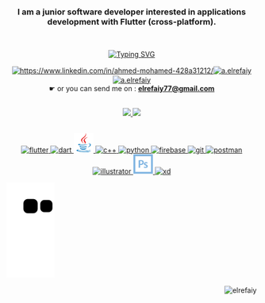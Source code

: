 <h3 align="center">I am a junior software developer interested in applications development with Flutter (cross-platform).</h3>
<br>

<p align="center"><a href="https://git.io/typing-svg"><img src="https://readme-typing-svg.herokuapp.com?font=Fira+Code&pause=400&width=530&lines=◉+Junior+Flutter+❝Cross+Platform❞+Developer;◉+Over+4+Years+of+Programming+Experience;◉+Have+Studied+Computer+Science+for+4+Years;◉+Thank+You+for+Viewing+My+Profile+🤍..." alt="Typing SVG" /></a></p>

<p align="center">
<a href="https://www.linkedin.com/in/ahmed-mohamed-428a31212/" target="blank"><img align="center" src="https://raw.githubusercontent.com/rahuldkjain/github-profile-readme-generator/master/src/images/icons/Social/linked-in-alt.svg" alt="https://www.linkedin.com/in/ahmed-mohamed-428a31212/" height="30" width="40" /><a href="https://www.facebook.com/profile.php?id=100004808373616" target="blank"><img align="center" src="https://www.logo.wine/a/logo/Facebook/Facebook-f_Logo-Blue-Logo.wine.svg" alt="a.elrefaiy" height="50" width="50" /></a></a>
<a href="https://instagram.com/a.elrefaiy" target="blank"><img align="center" src="https://raw.githubusercontent.com/rahuldkjain/github-profile-readme-generator/master/src/images/icons/Social/instagram.svg" alt="a.elrefaiy" height="30" width="40" /></a>
<br>
☛ or you can send me on : <a a href="https://mail.google.com"><strong>elrefaiy77@gmail.com</strong></a>
</p>

<br>

<div align="center">
  <a href="https://github.com/Elrefaiy">
  <img height="180em" src="https://github-readme-stats.vercel.app/api?username=Elrefaiy&theme=github_dark&include_all_commits=true&show_icons=true"/>
  <img height="180em" src="https://github-readme-stats.vercel.app/api/top-langs/?username=Elrefaiy&layout=compact&langs_count=7&theme=github_dark"/>
</div>

</br>

<p align="center"><a href="https://flutter.dev" target="_blank" rel="noreferrer"> <img src="https://www.vectorlogo.zone/logos/flutterio/flutterio-icon.svg" alt="flutter" width="40" height="40"/> </a>   <a href="https://dart.dev" target="_blank" rel="noreferrer"> <img src="https://www.vectorlogo.zone/logos/dartlang/dartlang-icon.svg" alt="dart" width="40" height="40"/> </a>   <a href="https://www.java.com" target="_blank" rel="noreferrer"> <img src="https://raw.githubusercontent.com/devicons/devicon/master/icons/java/java-original.svg" alt="java" width="40" height="40"/> </a>   <a href="https://www.c++.com" target="_blank" rel="noreferrer"> <img src="https://upload.wikimedia.org/wikipedia/commons/1/18/ISO_C%2B%2B_Logo.svg" alt="c++" width="40" height="40"/> </a>   <a href="https://www.python.com" target="_blank" rel="noreferrer"> <img src="https://upload.wikimedia.org/wikipedia/commons/c/c3/Python-logo-notext.svg" alt="python" width="40" height="40"/> </a>  <a href="https://firebase.google.com/" target="_blank" rel="noreferrer"> <img src="https://www.vectorlogo.zone/logos/firebase/firebase-icon.svg" alt="firebase" width="40" height="40"/> </a> <a href="https://git-scm.com/" target="_blank" rel="noreferrer"> <img src="https://www.vectorlogo.zone/logos/git-scm/git-scm-icon.svg" alt="git" width="40" height="40"/> </a> <a href="https://postman.com" target="_blank" rel="noreferrer"> <img src="https://www.vectorlogo.zone/logos/getpostman/getpostman-icon.svg" alt="postman" width="40" height="40"/> </a> <a href="https://www.adobe.com/in/products/illustrator.html" target="_blank" rel="noreferrer"> <img src="https://www.vectorlogo.zone/logos/adobe_illustrator/adobe_illustrator-icon.svg" alt="illustrator" width="40" height="40"/> </a> <a href="https://www.photoshop.com/en" target="_blank" rel="noreferrer"> <img src="https://raw.githubusercontent.com/devicons/devicon/master/icons/photoshop/photoshop-line.svg" alt="photoshop" width="40" height="40"/> </a> <a href="https://www.adobe.com/products/xd.html" target="_blank" rel="noreferrer"> <img src="https://cdn.worldvectorlogo.com/logos/adobe-xd.svg" alt="xd" width="40" height="40"/> </a> </p>

![Snake animation](https://github.com/Ravenpac/Ravenpac/blob/output/github-contribution-grid-snake.svg)

<p align="right"> <img src="https://komarev.com/ghpvc/?username=elrefaiy&label=Profile%20views&color=0e75b6&style=flat" alt="elrefaiy" /> </p>

